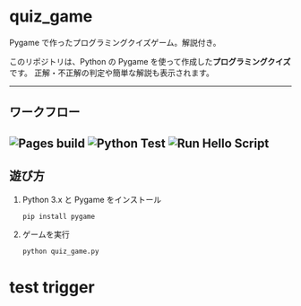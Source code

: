 # quiz_game

Pygame で作ったプログラミングクイズゲーム。解説付き。

このリポジトリは、Python の Pygame を使って作成した**プログラミングクイズ**です。 
正解・不正解の判定や簡単な解説も表示されます。

---

## ワークフロー

![Pages build](https://github.com/sayakamasaoka1028-bit/quiz_game/actions/workflows/pages-build-deployment.yml/badge.svg)
![Python Test](https://github.com/sayakamasaoka1028-bit/quiz_game/actions/workflows/python-tests.yml/badge.svg)
![Run Hello Script](https://github.com/sayakamasaoka1028-bit/quiz_game/actions/workflows/python-hello.yml/badge.svg)
---

## 遊び方

1. Python 3.x と Pygame をインストール
   ```bash
   pip install pygame
   ```
2. ゲームを実行
   ```bash
   python quiz_game.py
   ```
# test trigger
